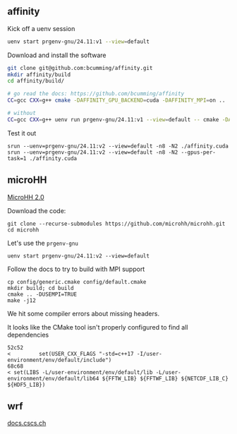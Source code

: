 ## affinity

Kick off a uenv session

```bash
uenv start prgenv-gnu/24.11:v1 --view=default
```

Download and install the software

```bash
git clone git@github.com:bcumming/affinity.git
mkdir affinity/build
cd affinity/build/

# go read the docs: https://github.com/bcumming/affinity
CC=gcc CXX=g++ cmake -DAFFINITY_GPU_BACKEND=cuda -DAFFINITY_MPI=on ..

# without 
CC=gcc CXX=g++ uenv run prgenv-gnu/24.11:v1 --view=default -- cmake -DAFFINITY_GPU_BACKEND=cuda -DAFFINITY_MPI=on ..
```

Test it out
```
srun --uenv=prgenv-gnu/24.11:v2 --view=default -n8 -N2 ./affinity.cuda
srun --uenv=prgenv-gnu/24.11:v2 --view=default -n8 -N2 --gpus-per-task=1 ./affinity.cuda
```

## microHH

[MicroHH 2.0](https://microhh.readthedocs.io/en/latest/index.html)

Download the code:

```
git clone --recurse-submodules https://github.com/microhh/microhh.git
cd microhh
```

Let's use the `prgenv-gnu`
```
uenv start prgenv-gnu/24.11:v2 --view=default
```

Follow the docs to try to build with MPI support
```
cp config/generic.cmake config/default.cmake
mkdir build; cd build
cmake .. -DUSEMPI=TRUE
make -j12
```

We hit some compiler errors about missing headers.

It looks like the CMake tool isn't properly configured to find all dependencies

```
52c52
<         set(USER_CXX_FLAGS "-std=c++17 -I/user-environment/env/default/include")
68c68
< set(LIBS -L/user-environment/env/default/lib -L/user-environment/env/default/lib64 ${FFTW_LIB} ${FFTWF_LIB} ${NETCDF_LIB_C} ${HDF5_LIB})
```

## wrf

[docs.cscs.ch](https://docs.cscs.ch/build-install/applications/wrf/#using-spack)

